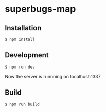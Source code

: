 # superbugs-map

## Installation

```
$ npm install
```

## Development

```
$ npm run dev
```

Now the server is runnning on localhost:1337


## Build

```
$ npm run build
```
